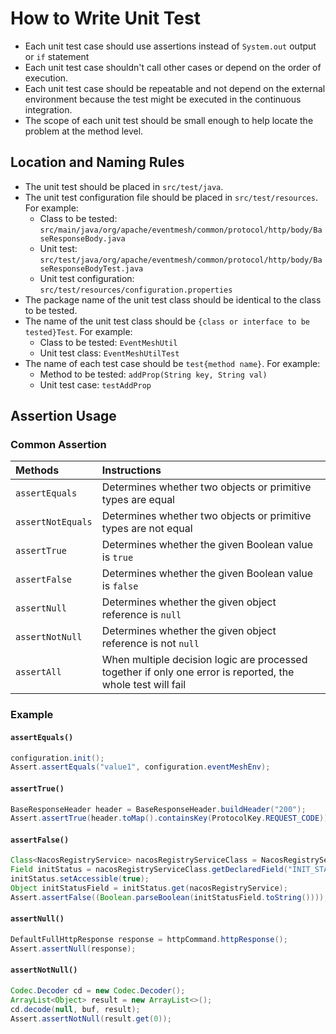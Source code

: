 # How to Write Unit Test

- Each unit test case should use assertions instead of `System.out` output or `if` statement
- Each unit test case shouldn't call other cases or depend on the order of execution.
- Each unit test case should be repeatable and not depend on the external environment because the test might be executed in the continuous integration.
- The scope of each unit test should be small enough to help locate the problem at the method level.

## Location and Naming Rules

- The unit test should be placed in `src/test/java`.
- The unit test configuration file should be placed in `src/test/resources`. For example:
  - Class to be tested: `src/main/java/org/apache/eventmesh/common/protocol/http/body/BaseResponseBody.java`
  - Unit test: `src/test/java/org/apache/eventmesh/common/protocol/http/body/BaseResponseBodyTest.java`
  - Unit test configuration: `src/test/resources/configuration.properties`
- The package name of the unit test class should be identical to the class to be tested.
- The name of the unit test class should be `{class or interface to be tested}Test`. For example:
  - Class to be tested: `EventMeshUtil`
  - Unit test class: `EventMeshUtilTest`
- The name of each test case should be `test{method name}`. For example:
  - Method to be tested: `addProp(String key, String val)`
  - Unit test case: `testAddProp`

## Assertion Usage

### Common Assertion

| Methods | Instructions |
| :-------------- | :-------------- |
| `assertEquals`    | Determines whether two objects or primitive types are equal |
| `assertNotEquals` | Determines whether two objects or primitive types are not equal |
| `assertTrue`      | Determines whether the given Boolean value is `true` |
| `assertFalse`    | Determines whether the given Boolean value is `false` |
| `assertNull`      | Determines whether the given object reference is `null` |
| `assertNotNull`   | Determines whether the given object reference is not `null` |
| `assertAll`       | When multiple decision logic are processed together if only one error is reported, the whole test will fail |

### Example

#### `assertEquals()`

```java
configuration.init();
Assert.assertEquals("value1", configuration.eventMeshEnv);
```

#### `assertTrue()`

```java
BaseResponseHeader header = BaseResponseHeader.buildHeader("200");
Assert.assertTrue(header.toMap().containsKey(ProtocolKey.REQUEST_CODE));
```

#### `assertFalse()`

```java
Class<NacosRegistryService> nacosRegistryServiceClass = NacosRegistryService.class;
Field initStatus = nacosRegistryServiceClass.getDeclaredField("INIT_STATUS");
initStatus.setAccessible(true);
Object initStatusField = initStatus.get(nacosRegistryService);
Assert.assertFalse((Boolean.parseBoolean(initStatusField.toString())));
```

#### `assertNull()`

```java
DefaultFullHttpResponse response = httpCommand.httpResponse();
Assert.assertNull(response);
```

#### `assertNotNull()`

```java
Codec.Decoder cd = new Codec.Decoder();
ArrayList<Object> result = new ArrayList<>();
cd.decode(null, buf, result);
Assert.assertNotNull(result.get(0));
```

